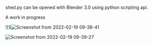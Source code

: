 shed.py can be opened with Blender 3.0 using python scripting api.

A work in progress

![S![Screenshot from 2022-02-19 09-38-41](https://user-images.githubusercontent.com/17167992/154795586-26a1a019-55d6-488f-be3d-fc59ca05ee0b.png)

![Screenshot from 2022-02-19 09-39-27](https://user-images.githubusercontent.com/17167992/154795674-7653327a-bd2c-4425-bb4a-08e4560434f9.png)
